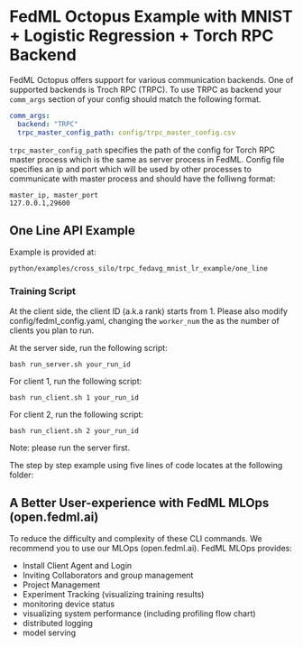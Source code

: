 # FedML Octopus Example with MNIST + Logistic Regression + Torch RPC Backend

FedML Octopus offers support for various communication backends. One of supported backends is Troch RPC (TRPC). To use TRPC as backend your `comm_args` section of your config should match the following format.

```yaml
comm_args:
  backend: "TRPC"
  trpc_master_config_path: config/trpc_master_config.csv
```

`trpc_master_config_path` specifies the path of the config for Torch RPC master process which is the same as server process in FedML. Config file specifies an ip and port which will be used by other processes to communicate with master process and should have the folliwng format:

```csv
master_ip, master_port
127.0.0.1,29600
```


## One Line API Example

Example is provided at:

`python/examples/cross_silo/trpc_fedavg_mnist_lr_example/one_line`
### Training Script

At the client side, the client ID (a.k.a rank) starts from 1.
Please also modify config/fedml_config.yaml, changing the `worker_num` the as the number of clients you plan to run.

At the server side, run the following script:
```
bash run_server.sh your_run_id
```

For client 1, run the following script:
```
bash run_client.sh 1 your_run_id
```
For client 2, run the following script:
```
bash run_client.sh 2 your_run_id
```
Note: please run the server first.


The step by step example using five lines of code locates at the following folder:

## A Better User-experience with FedML MLOps (open.fedml.ai)
To reduce the difficulty and complexity of these CLI commands. We recommend you to use our MLOps (open.fedml.ai).
FedML MLOps provides:
- Install Client Agent and Login
- Inviting Collaborators and group management
- Project Management
- Experiment Tracking (visualizing training results)
- monitoring device status
- visualizing system performance (including profiling flow chart)
- distributed logging
- model serving